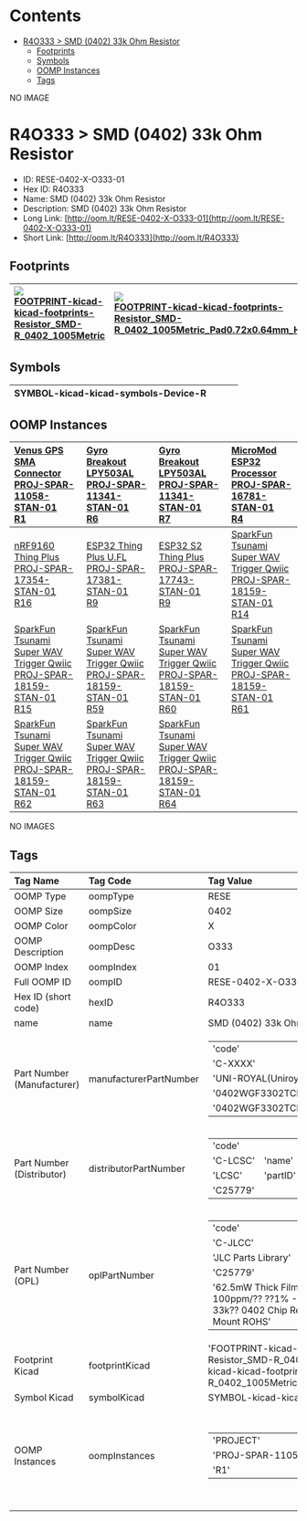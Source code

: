 



Contents
========

* [R4O333 > SMD (0402) 33k Ohm Resistor](#r4o333--smd-0402-33k-ohm-resistor)
	* [Footprints](#footprints)
	* [Symbols](#symbols)
	* [OOMP Instances](#oomp-instances)
	* [Tags](#tags)
  
NO IMAGE  
# R4O333 > SMD (0402) 33k Ohm Resistor

- ID: RESE-0402-X-O333-01
- Hex ID: R4O333
- Name: SMD (0402) 33k Ohm Resistor
- Description: SMD (0402) 33k Ohm Resistor
- Long Link: [http://oom.lt/RESE-0402-X-O333-01](http://oom.lt/RESE-0402-X-O333-01)
- Short Link: [http://oom.lt/R4O333](http://oom.lt/R4O333)

## Footprints
  

|[![](https://raw.githubusercontent.com/oomlout/oomlout_OOMP_eda_V2/FOOTPRINT/kicad/kicad-footprints/Resistor_SMD/R_0402_1005Metric/main/image_140.png)<br>FOOTPRINT-kicad-kicad-footprints-Resistor_SMD-R_0402_1005Metric](https://github.com/oomlout/oomlout_OOMP_eda_V2/FOOTPRINT/kicad/kicad-footprints/Resistor_SMD/R_0402_1005Metric/tree/main/)|[![](https://raw.githubusercontent.com/oomlout/oomlout_OOMP_eda_V2/FOOTPRINT/kicad/kicad-footprints/Resistor_SMD/R_0402_1005Metric_Pad0.72x0.64mm_HandSolder/main/image_140.png)<br>FOOTPRINT-kicad-kicad-footprints-Resistor_SMD-R_0402_1005Metric_Pad0.72x0.64mm_HandSolder](https://github.com/oomlout/oomlout_OOMP_eda_V2/FOOTPRINT/kicad/kicad-footprints/Resistor_SMD/R_0402_1005Metric_Pad0.72x0.64mm_HandSolder/tree/main/)|||
| :--- | :--- | :--- | :--- |

## Symbols
  

|![]()<br>SYMBOL-kicad-kicad-symbols-Device-R||||
| :--- | :--- | :--- | :--- |

## OOMP Instances
  

|[Venus GPS SMA Connector<br>PROJ-SPAR-11058-STAN-01<br>R1](https://github.com/oomlout/oomlout_OOMP_projects_V2/PROJ/SPAR/11058/STAN/01/tree/main/)|[Gyro Breakout LPY503AL<br>PROJ-SPAR-11341-STAN-01<br>R6](https://github.com/oomlout/oomlout_OOMP_projects_V2/PROJ/SPAR/11341/STAN/01/tree/main/)|[Gyro Breakout LPY503AL<br>PROJ-SPAR-11341-STAN-01<br>R7](https://github.com/oomlout/oomlout_OOMP_projects_V2/PROJ/SPAR/11341/STAN/01/tree/main/)|[MicroMod ESP32 Processor<br>PROJ-SPAR-16781-STAN-01<br>R4](https://github.com/oomlout/oomlout_OOMP_projects_V2/PROJ/SPAR/16781/STAN/01/tree/main/)|
| :--- | :--- | :--- | :--- |
|[nRF9160 Thing Plus<br>PROJ-SPAR-17354-STAN-01<br>R16](https://github.com/oomlout/oomlout_OOMP_projects_V2/PROJ/SPAR/17354/STAN/01/tree/main/)|[ESP32 Thing Plus U.FL<br>PROJ-SPAR-17381-STAN-01<br>R9](https://github.com/oomlout/oomlout_OOMP_projects_V2/PROJ/SPAR/17381/STAN/01/tree/main/)|[ESP32 S2 Thing Plus<br>PROJ-SPAR-17743-STAN-01<br>R9](https://github.com/oomlout/oomlout_OOMP_projects_V2/PROJ/SPAR/17743/STAN/01/tree/main/)|[SparkFun Tsunami Super WAV Trigger Qwiic<br>PROJ-SPAR-18159-STAN-01<br>R14](https://github.com/oomlout/oomlout_OOMP_projects_V2/PROJ/SPAR/18159/STAN/01/tree/main/)|
|[SparkFun Tsunami Super WAV Trigger Qwiic<br>PROJ-SPAR-18159-STAN-01<br>R15](https://github.com/oomlout/oomlout_OOMP_projects_V2/PROJ/SPAR/18159/STAN/01/tree/main/)|[SparkFun Tsunami Super WAV Trigger Qwiic<br>PROJ-SPAR-18159-STAN-01<br>R59](https://github.com/oomlout/oomlout_OOMP_projects_V2/PROJ/SPAR/18159/STAN/01/tree/main/)|[SparkFun Tsunami Super WAV Trigger Qwiic<br>PROJ-SPAR-18159-STAN-01<br>R60](https://github.com/oomlout/oomlout_OOMP_projects_V2/PROJ/SPAR/18159/STAN/01/tree/main/)|[SparkFun Tsunami Super WAV Trigger Qwiic<br>PROJ-SPAR-18159-STAN-01<br>R61](https://github.com/oomlout/oomlout_OOMP_projects_V2/PROJ/SPAR/18159/STAN/01/tree/main/)|
|[SparkFun Tsunami Super WAV Trigger Qwiic<br>PROJ-SPAR-18159-STAN-01<br>R62](https://github.com/oomlout/oomlout_OOMP_projects_V2/PROJ/SPAR/18159/STAN/01/tree/main/)|[SparkFun Tsunami Super WAV Trigger Qwiic<br>PROJ-SPAR-18159-STAN-01<br>R63](https://github.com/oomlout/oomlout_OOMP_projects_V2/PROJ/SPAR/18159/STAN/01/tree/main/)|[SparkFun Tsunami Super WAV Trigger Qwiic<br>PROJ-SPAR-18159-STAN-01<br>R64](https://github.com/oomlout/oomlout_OOMP_projects_V2/PROJ/SPAR/18159/STAN/01/tree/main/)||
  
NO IMAGES  
## Tags
  

|Tag Name|Tag Code|Tag Value|
| :--- | :--- | :--- |
|OOMP Type|oompType|RESE|
|OOMP Size|oompSize|0402|
|OOMP Color|oompColor|X|
|OOMP Description|oompDesc|O333|
|OOMP Index|oompIndex|01|
|Full OOMP ID|oompID|RESE-0402-X-O333-01|
|Hex ID (short code)|hexID|R4O333|
|name|name|SMD (0402) 33k Ohm Resistor|
|Part Number (Manufacturer)|manufacturerPartNumber|<table><tr><td>'code'</td></tr><tr><td> 'C-XXXX'</td><td> 'name'</td></tr><tr><td> 'UNI-ROYAL(Uniroyal Elec)'</td><td> 'partID'</td></tr><tr><td> '0402WGF3302TCE'</td><td> 'partName'</td></tr><tr><td> '0402WGF3302TCE'</td></tr></table>|
|Part Number (Distributor)|distributorPartNumber|<table><tr><td>'code'</td></tr><tr><td> 'C-LCSC'</td><td> 'name'</td></tr><tr><td> 'LCSC'</td><td> 'partID'</td></tr><tr><td> 'C25779'</td></tr></table>|
|Part Number (OPL)|oplPartNumber|<table><tr><td>'code'</td></tr><tr><td> 'C-JLCC'</td><td> 'name'</td></tr><tr><td> 'JLC Parts Library'</td><td> 'partID'</td></tr><tr><td> 'C25779'</td><td> 'partName'</td></tr><tr><td> '62.5mW Thick Film Resistors 50V ??100ppm/?? ??1% -55??~+155?? 33k?? 0402  Chip Resistor - Surface Mount ROHS'</td></tr></table>|
|Footprint Kicad|footprintKicad|'FOOTPRINT-kicad-kicad-footprints-Resistor_SMD-R_0402_1005Metric', 'FOOTPRINT-kicad-kicad-footprints-Resistor_SMD-R_0402_1005Metric_Pad0.72x0.64mm_HandSolder'|
|Symbol Kicad|symbolKicad|SYMBOL-kicad-kicad-symbols-Device-R|
|OOMP Instances|oompInstances|<table><tr><td>'PROJECT'</td></tr><tr><td> 'PROJ-SPAR-11058-STAN-01'</td><td> 'ID'</td></tr><tr><td> 'R1'</td></tr></table></td><td> <table><tr><td>'PROJECT'</td></tr><tr><td> 'PROJ-SPAR-11341-STAN-01'</td><td> 'ID'</td></tr><tr><td> 'R6'</td></tr></table></td><td> <table><tr><td>'PROJECT'</td></tr><tr><td> 'PROJ-SPAR-11341-STAN-01'</td><td> 'ID'</td></tr><tr><td> 'R7'</td></tr></table></td><td> <table><tr><td>'PROJECT'</td></tr><tr><td> 'PROJ-SPAR-16781-STAN-01'</td><td> 'ID'</td></tr><tr><td> 'R4'</td></tr></table></td><td> <table><tr><td>'PROJECT'</td></tr><tr><td> 'PROJ-SPAR-17354-STAN-01'</td><td> 'ID'</td></tr><tr><td> 'R16'</td></tr></table></td><td> <table><tr><td>'PROJECT'</td></tr><tr><td> 'PROJ-SPAR-17381-STAN-01'</td><td> 'ID'</td></tr><tr><td> 'R9'</td></tr></table></td><td> <table><tr><td>'PROJECT'</td></tr><tr><td> 'PROJ-SPAR-17743-STAN-01'</td><td> 'ID'</td></tr><tr><td> 'R9'</td></tr></table></td><td> <table><tr><td>'PROJECT'</td></tr><tr><td> 'PROJ-SPAR-18159-STAN-01'</td><td> 'ID'</td></tr><tr><td> 'R14'</td></tr></table></td><td> <table><tr><td>'PROJECT'</td></tr><tr><td> 'PROJ-SPAR-18159-STAN-01'</td><td> 'ID'</td></tr><tr><td> 'R15'</td></tr></table></td><td> <table><tr><td>'PROJECT'</td></tr><tr><td> 'PROJ-SPAR-18159-STAN-01'</td><td> 'ID'</td></tr><tr><td> 'R59'</td></tr></table></td><td> <table><tr><td>'PROJECT'</td></tr><tr><td> 'PROJ-SPAR-18159-STAN-01'</td><td> 'ID'</td></tr><tr><td> 'R60'</td></tr></table></td><td> <table><tr><td>'PROJECT'</td></tr><tr><td> 'PROJ-SPAR-18159-STAN-01'</td><td> 'ID'</td></tr><tr><td> 'R61'</td></tr></table></td><td> <table><tr><td>'PROJECT'</td></tr><tr><td> 'PROJ-SPAR-18159-STAN-01'</td><td> 'ID'</td></tr><tr><td> 'R62'</td></tr></table></td><td> <table><tr><td>'PROJECT'</td></tr><tr><td> 'PROJ-SPAR-18159-STAN-01'</td><td> 'ID'</td></tr><tr><td> 'R63'</td></tr></table></td><td> <table><tr><td>'PROJECT'</td></tr><tr><td> 'PROJ-SPAR-18159-STAN-01'</td><td> 'ID'</td></tr><tr><td> 'R64'</td></tr></table>|
||||
